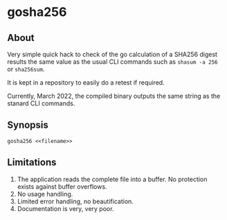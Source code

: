 # gosha256

## About

Very simple quick hack to check of the go calculation of a SHA256 digest results the same value as the usual CLI commands such as `shasum -a 256` or `sha256sum`.

It is kept in a repository to easily do a retest if required.

Currently, March 2022, the compiled binary outputs the same string as the stanard CLI commands.

## Synopsis

``
gosha256 <<filename>>
``

## Limitations

1. The application reads the complete file into a buffer. No protection exists against buffer overflows.
2. No usage handling.
3. Limited error handling, no beautification.
4. Documentation is very, very poor.

